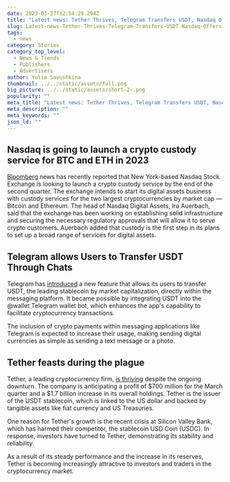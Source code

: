 ```yaml
---
date: 2023-03-27T12:54:29.294Z
title: "Latest news: Tether Thrives, Telegram Transfers USDT, Nasdaq Offers Custody"
slug: Latest-news-Tether-Thrives-Telegram-Transfers-USDT-Nasdaq-Offers-Custody
tags:
  - news
category: Stories
category_top_level:
  - News & Trends
  - Publishers
  - Advertisers
author: Yulia Savushkina
thumbnail: ../../static/assets/full.png
big_picture: ../../static/assets/short-2-.png
popularity: ""
meta_title: "Latest news: Tether Thrives, Telegram Transfers USDT, Nasdaq Offers Custody"
meta_description: ""
meta_keywords: ""
json_ld: ""
---
```

## Nasdaq is going to launch a crypto custody service for BTC and ETH in 2023 



[Bloomberg](https://www.bloomberg.com/news/articles/2023-03-24/nasdaq-eyes-crypto-custody-launch-by-end-of-second-quarter?leadSource=uverify%20wall) news has recently reported that New York-based Nasdaq Stock Exchange is looking to launch a crypto custody service by the end of the second quarter. The exchange intends to start its digital assets business with custody services for the two largest cryptocurrencies by market cap — Bitcoin and Ethereum. The head of Nasdaq Digital Assets, Ira Auerbach, said that the exchange has been working on establishing solid infrastructure and securing the necessary regulatory approvals that will allow it to serve crypto customers. Auerbach added that custody is the first step in its plans to set up a broad range of services for digital assets. 



## Telegram allows Users to Transfer USDT Through Chats



Telegram has [introduced](https://cryptopotato.com/telegram-integrates-tether-usdt-payments-on-tron-network/) a new feature that allows its users to transfer USDT, the leading stablecoin by market capitalization, directly within the messaging platform. It became possible by integrating USDT into the @wallet Telegram wallet bot, which enhances the app's capability to facilitate cryptocurrency transactions.

The inclusion of crypto payments within messaging applications like Telegram is expected to increase their usage, making sending digital currencies as simple as sending a text message or a photo.



## Tether feasts during the plague



Tether, a leading cryptocurrency firm, [is thriving](https://cointelegraph.com/news/usdt-issuer-tether-has-up-to-1-7b-in-excess-reserves-cto-says) despite the ongoing downturn. The company is anticipating a profit of $700 million for the March quarter and a $1.7 billion increase in its overall holdings. Tether is the issuer of the USDT stablecoin, which is linked to the US dollar and backed by tangible assets like fiat currency and US Treasuries.

One reason for Tether's growth is the recent crisis at Silicon Valley Bank, which has harmed their competitor, the stablecoin USD Coin (USDC). In response, investors have turned to Tether, demonstrating its stability and reliability.

As a result of its steady performance and the increase in its reserves, Tether is becoming increasingly attractive to investors and traders in the cryptocurrency market.